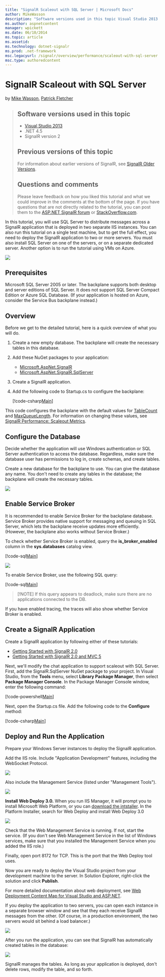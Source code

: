 ```yaml
---
title: "SignalR Scaleout with SQL Server | Microsoft Docs"
author: MikeWasson
description: "Software versions used in this topic Visual Studio 2013 .NET 4.5 SignalR version 2 Previous versions of this topic For information about earlier versions of..."
ms.author: aspnetcontent
manager: wpickett
ms.date: 06/10/2014
ms.topic: article
ms.assetid: 
ms.technology: dotnet-signalr
ms.prod: .net-framework
msc.legacyurl: /signalr/overview/performance/scaleout-with-sql-server
msc.type: authoredcontent
---
```

SignalR Scaleout with SQL Server
====================
by [Mike Wasson](https://github.com/MikeWasson), [Patrick Fletcher](https://github.com/pfletcher)

> ## Software versions used in this topic
> 
> 
> - [Visual Studio 2013](https://www.microsoft.com/visualstudio/eng/2013-downloads)
> - .NET 4.5
> - SignalR version 2
>   
> 
> 
> ## Previous versions of this topic
> 
> For information about earlier versions of SignalR, see [SignalR Older Versions](../older-versions/index.md).
> 
> ## Questions and comments
> 
> Please leave feedback on how you liked this tutorial and what we could improve in the comments at the bottom of the page. If you have questions that are not directly related to the tutorial, you can post them to the [ASP.NET SignalR forum](https://forums.asp.net/1254.aspx/1?ASP+NET+SignalR) or [StackOverflow.com](http://stackoverflow.com/).


In this tutorial, you will use SQL Server to distribute messages across a SignalR application that is deployed in two separate IIS instances. You can also run this tutorial on a single test machine, but to get the full effect, you need to deploy the SignalR application to two or more servers. You must also install SQL Server on one of the servers, or on a separate dedicated server. Another option is to run the tutorial using VMs on Azure.

![](scaleout-with-sql-server/_static/image1.png)

## Prerequisites

Microsoft SQL Server 2005 or later. The backplane supports both desktop and server editions of SQL Server. It does not support SQL Server Compact Edition or Azure SQL Database. (If your application is hosted on Azure, consider the Service Bus backplane instead.)

## Overview

Before we get to the detailed tutorial, here is a quick overview of what you will do.

1. Create a new empty database. The backplane will create the necessary tables in this database.
2. Add these NuGet packages to your application: 

    - [Microsoft.AspNet.SignalR](http://nuget.org/packages/Microsoft.AspNet.SignalR)
    - [Microsoft.AspNet.SignalR.SqlServer](http://nuget.org/packages/Microsoft.AspNet.SignalR.SqlServer)
3. Create a SignalR application.
4. Add the following code to Startup.cs to configure the backplane: 

    [!code-csharp[Main](scaleout-with-sql-server/samples/sample1.cs)]

 This code configures the backplane with the default values for [TableCount](https://msdn.microsoft.com/en-us/library/microsoft.aspnet.signalr.sqlscaleoutconfiguration.tablecount(v=vs.118).aspx) and [MaxQueueLength](https://msdn.microsoft.com/en-us/library/microsoft.aspnet.signalr.messaging.scaleoutconfiguration.maxqueuelength(v=vs.118).aspx). For information on changing these values, see [SignalR Performance: Scaleout Metrics](signalr-performance.md). 

## Configure the Database

Decide whether the application will use Windows authentication or SQL Server authentication to access the database. Regardless, make sure the database user has permissions to log in, create schemas, and create tables.

Create a new database for the backplane to use. You can give the database any name. You don't need to create any tables in the database; the backplane will create the necessary tables.

![](scaleout-with-sql-server/_static/image2.png)

## Enable Service Broker

It is recommended to enable Service Broker for the backplane database. Service Broker provides native support for messaging and queuing in SQL Server, which lets the backplane receive updates more efficiently. (However, the backplane also works without Service Broker.)

To check whether Service Broker is enabled, query the **is\_broker\_enabled** column in the **sys.databases** catalog view.

[!code-sql[Main](scaleout-with-sql-server/samples/sample2.sql)]

![](scaleout-with-sql-server/_static/image3.png)

To enable Service Broker, use the following SQL query:

[!code-sql[Main](scaleout-with-sql-server/samples/sample3.sql)]

> [!NOTE] If this query appears to deadlock, make sure there are no applications connected to the DB.


If you have enabled tracing, the traces will also show whether Service Broker is enabled.

## Create a SignalR Application

Create a SignalR application by following either of these tutorials:

- [Getting Started with SignalR 2.0](../getting-started/tutorial-getting-started-with-signalr.md)
- [Getting Started with SignalR 2.0 and MVC 5](../getting-started/tutorial-getting-started-with-signalr-and-mvc.md)

Next, we'll modify the chat application to support scaleout with SQL Server. First, add the SignalR.SqlServer NuGet package to your project. In Visual Studio, from the **Tools** menu, select **Library Package Manager**, then select **Package Manager Console**. In the Package Manager Console window, enter the following command:

[!code-powershell[Main](scaleout-with-sql-server/samples/sample4.ps1)]

Next, open the Startup.cs file. Add the following code to the **Configure** method:

[!code-csharp[Main](scaleout-with-sql-server/samples/sample5.cs)]

## Deploy and Run the Application

Prepare your Windows Server instances to deploy the SignalR application.

Add the IIS role. Include "Application Development" features, including the WebSocket Protocol.

![](scaleout-with-sql-server/_static/image4.png)

Also include the Management Service (listed under "Management Tools").

![](scaleout-with-sql-server/_static/image5.png)

**Install Web Deploy 3.0.** When you run IIS Manager, it will prompt you to install Microsoft Web Platform, or you can [download the intstaller](https://go.microsoft.com/fwlink/?LinkId=255386). In the Platform Installer, search for Web Deploy and install Web Deploy 3.0

![](scaleout-with-sql-server/_static/image6.png)

Check that the Web Management Service is running. If not, start the service. (If you don't see Web Management Service in the list of Windows services, make sure that you installed the Management Service when you added the IIS role.)

Finally, open port 8172 for TCP. This is the port that the Web Deploy tool uses.

Now you are ready to deploy the Visual Studio project from your development machine to the server. In Solution Explorer, right-click the solution and click **Publish**.

For more detailed documentation about web deployment, see [Web Deployment Content Map for Visual Studio and ASP.NET](../../../whitepapers/aspnet-web-deployment-content-map.md).

If you deploy the application to two servers, you can open each instance in a separate browser window and see that they each receive SignalR messages from the other. (Of course, in a production environment, the two servers would sit behind a load balancer.)

![](scaleout-with-sql-server/_static/image7.png)

After you run the application, you can see that SignalR has automatically created tables in the database:

![](scaleout-with-sql-server/_static/image8.png)

SignalR manages the tables. As long as your application is deployed, don't delete rows, modify the table, and so forth.